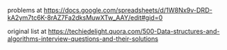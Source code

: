 problems at https://docs.google.com/spreadsheets/d/1W8Nx9v-DRD-kA2ym7tc6K-8rAZ7Fa2dksMuwXTw_AAY/edit#gid=0

original list at https://techiedelight.quora.com/500-Data-structures-and-algorithms-interview-questions-and-their-solutions
